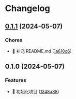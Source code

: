 # Changelog

## [0.1.1](https://github.com/l246804/gen-index/compare/v0.1.0...v0.1.1) (2024-05-07)


### Chores

* 🤖 补充 README.md ([1a610c6](https://github.com/l246804/gen-index/commit/1a610c6588e4c6a79f8846a22c584e6178fbc4e6))

## 0.1.0 (2024-05-07)


### Features

* 🎸 初始化项目 ([1348a88](https://github.com/l246804/gen-index/commit/1348a88f743b28495fa391790fd1a0d1d18326f2))
